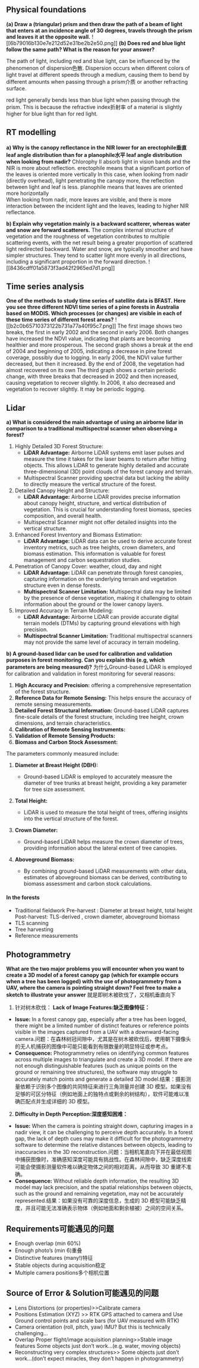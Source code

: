 ## Physical foundations
**(a) Draw a (triangular) prism and then draw the path of a beam of light that enters at an incidence angle of 30 degrees, travels through the prism and leaves it at the opposite wall.**
![[6b79016b130e7e212d52e31be2b2e50.png]]
**(b) Does red and blue light follow the same path? What is the reason for your 
answer?**

The path of light, including red and blue light, can be influenced by the phenomenon of dispersion色散. Dispersion occurs when different colors of light travel at different speeds through a medium, causing them to bend by different amounts when passing through a prism介质 or another refracting surface.

red light generally bends less than blue light when passing through the prism. This is because the refractive index折射率 of a material is slightly higher for blue light than for red light.
## RT modelling
**a) Why is the canopy reflectance in the NIR lower for an erectophile垂直 leaf angle distribution than for a planophile水平 leaf angle distribution when looking from nadir?**
Chlorophy II absorb light in vision bands and the NIR is more about reflection.
erectophile means that a significant portion of the leaves is oriented more vertically
In this case, when looking from nadir (directly overhead),  light penetrating the canopy more, the reflection between light and leaf is less.
planophile means that leaves are oriented more horizontally  
When looking from nadir, more leaves are visible, and there is more interaction between the incident light and the leaves, leading to higher NIR reflectance.

**b) Explain why vegetation mainly is a backward scatterer, whereas water and 
snow are forward scatterers.**
The complex internal structure of vegetation and the roughness of vegetation contributes to multiple scattering events, with the net result being a greater proportion of scattered light redirected backward.
Water and snow, are typically smoother and have simpler structures.
They tend to scatter light more evenly in all directions, including a significant proportion in the forward direction.
![[8436cdff01a5873f3ad42f2965ed7d1.png]]
## Time series analysis
**One of the methods to study time series of satellite data is BFAST.
Here you see three different NDVI time series of a pine forests in Australia 
based on MODIS. Which processes (or changes) are visible in each of these time series of different forest areas?**
![[b2c0b65710373122b731a77a40f95c7.png]]
The first image shows two breaks, the first in early 2002 and the second in early 2006. Both changes have increased the NDVI value, indicating that plants are becoming healthier and more prosperous.
The second graph shows a break at the end of 2004 and beginning of 2005, indicating a decrease in pine forest coverage, possibly due to logging. In early 2006, the NDVI value further decreased, but then it increased. By the end of 2008, the vegetation had almost recovered on its own
The third graph shows a certain periodic change, with three breaks that decreased in 2002 and then increased, causing vegetation to recover slightly. In 2006, it also decreased and vegetation to recover slightly. It may be periodic logging.
## Lidar
**a) What is considered the main advantage of using an airborne lidar in comparison to a traditional multispectral scanner when observing a forest?**

1. Highly Detailed 3D Forest Structure:
    - **LiDAR Advantage:** Airborne LiDAR systems emit laser pulses and measure the time it takes for the laser beams to return after hitting objects. This allows LiDAR to generate highly detailed and accurate three-dimensional (3D) point clouds of the forest canopy and terrain. 
    - Multispectral Scanner providing spectral data but lacking the ability to directly measure the vertical structure of the forest.
2. Detailed Canopy Height and Structure:
    - **LiDAR Advantage:** Airborne LiDAR provides precise information about canopy height, structure, and vertical distribution of vegetation. This is crucial for understanding forest biomass, species composition, and overall health.
    - Multispectral Scanner might not offer detailed insights into the vertical structure.
3. Enhanced Forest Inventory and Biomass Estimation:
    - **LiDAR Advantage:** LiDAR data can be used to derive accurate forest inventory metrics, such as tree heights, crown diameters, and biomass estimation. This information is valuable for forest management and carbon sequestration studies.
4. Penetration of Canopy Cover:
        weather, cloud, day and night
    - **LiDAR Advantage:** LiDAR can penetrate through forest canopies, capturing information on the underlying terrain and vegetation structure even in dense forests.
    - **Multispectral Scanner Limitation:** Multispectral data may be limited by the presence of dense vegetation, making it challenging to obtain information about the ground or the lower canopy layers.
5. Improved Accuracy in Terrain Modeling:
    - **LiDAR Advantage:** Airborne LiDAR can provide accurate digital terrain models (DTMs) by capturing ground elevations with high precision.
    - **Multispectral Scanner Limitation:** Traditional multispectral scanners may not provide the same level of accuracy in terrain modeling.

**b) A ground-based lidar can be used for calibration and validation purposes in 
forest monitoring. Can you explain this (e.g, which parameters are being 
measured)?**
为什么Ground-based LiDAR is employed for calibration and validation in forest monitoring for several reasons:
1. **High Accuracy and Precision:** offering a comprehensive representation of the forest structure.
2. **Reference Data for Remote Sensing:** This helps ensure the accuracy of remote sensing measurements.
3. **Detailed Forest Structural Information:** Ground-based LiDAR captures fine-scale details of the forest structure, including tree height, crown dimensions, and terrain characteristics. 
4. **Calibration of Remote Sensing Instruments:**
5. **Validation of Remote Sensing Products:** 
6. **Biomass and Carbon Stock Assessment:**

The parameters commonly measured include:
1. **Diameter at Breast Height (DBH):** 
    - Ground-based LiDAR is employed to accurately measure the diameter of tree trunks at breast height, providing a key parameter for tree size assessment.
2. **Total Height:**
    
    - LiDAR is used to measure the total height of trees, offering insights into the vertical structure of the forest.
3. **Crown Diameter:**
    
    - Ground-based LiDAR helps measure the crown diameter of trees, providing information about the lateral extent of tree canopies.
4. **Aboveground Biomass:**
    
    - By combining ground-based LiDAR measurements with other data, estimates of aboveground biomass can be derived, contributing to biomass assessment and carbon stock calculations.
#### In the forests
- Traditional fieldwork
     Pre-harvest : Diameter at breast height, total height
     Post-harvest: TLS-derived , crown diameter, aboveground biomass
- TLS scanning 
- Tree harvesting
- Reference measurements
## Photogrammetry
**What are the two major problems you will encounter when you want to 
create a 3D model of a forest canopy gap (which for example occurs when 
a tree has been logged) with the use of photogrammetry from a UAV, 
where the camera is pointing straight down? Feel free to make a sketch to 
illustrate your answer**  就是即树木被砍伐了，又相机垂直向下

1. 针对树木砍伐： **Lack of Image Features:缺乏图像特征：**

- **Issue:** In a forest canopy gap, especially after a tree has been logged, there might be a limited number of distinct features or reference points visible in the images captured from a UAV with a downward-facing camera.问题：在森林树冠间隙中，尤其是在树木被砍伐后，使用朝下摄像头的无人机捕获的图像中可能只能看到有限数量的明显特征或参考点。
- **Consequence:** Photogrammetry relies on identifying common features across multiple images to triangulate and create a 3D model. If there are not enough distinguishable features (such as unique points on the ground or remaining tree structures), the software may struggle to accurately match points and generate a detailed 3D model.结果：摄影测量依赖于识别多个图像的共同特征来进行三角测量并创建 3D 模型。如果没有足够的可区分特征（例如地面上的独特点或剩余的树结构），软件可能难以准确匹配点并生成详细的 3D 模型。
2. **Difficulty in Depth Perception:深度感知困难：**
- **Issue:** When the camera is pointing straight down, capturing images in a nadir view, it can be challenging to perceive depth accurately. In a forest gap, the lack of depth cues may make it difficult for the photogrammetry software to determine the relative distances between objects, leading to inaccuracies in the 3D reconstruction.问题：当相机笔直向下并在最低视图中捕获图像时，准确感知深度可能具有挑战性。在森林间隙中，缺乏深度线索可能会使摄影测量软件难以确定物体之间的相对距离，从而导致 3D 重建不准确。
- **Consequence:** Without reliable depth information, the resulting 3D model may lack precision, and the spatial relationships between objects, such as the ground and remaining vegetation, may not be accurately represented.结果：如果没有可靠的深度信息，生成的 3D 模型可能缺乏精度，并且可能无法准确表示物体（例如地面和剩余植被）之间的空间关系。





## Requirements可能遇见的问题
- Enough overlap (min 60%)
- Enough photo’s (min 6)重叠
- Distinctive features (many!)特征
- Stable objects during acquisition稳定
- Multiple camera positions多个相机位置
## Source of Error & Solution可能遇见的问题
- Lens Distortions (or properties)>>Calibrate camera
- Positions Estimation (XYZ) >> RTK GPS attached to camera and Use Ground control points and scale bars (for UAV measured with RTK)
- Camera orientation (roll, pitch, yaw) IMU? But this is technically challenging...
- Overlap Proper flight/image acquisition planning>>Stable image features Some objects just don’t work...(e.g. water, moving objects)
- Reconstructing very complex structures>> Some objects just don’t work...(don’t expect miracles, they don’t happen in photogrammetry)

